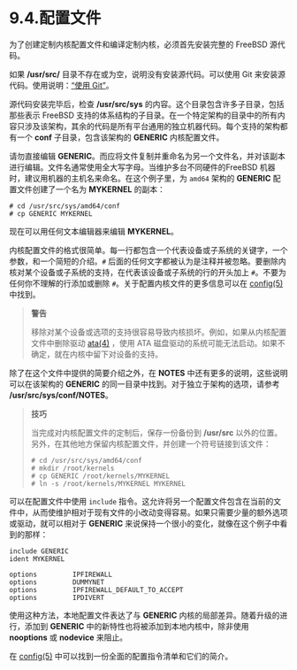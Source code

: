 # 9.4.配置文件

为了创建定制内核配置文件和编译定制内核，必须首先安装完整的 FreeBSD 源代码。

如果 **/usr/src/** 目录不存在或为空，说明没有安装源代码。可以使用 Git 来安装源代码。使用说明：[“使用 Git”](https://docs.freebsd.org/en/books/handbook/mirrors/index.html#git)。

源代码安装完毕后，检查 **/usr/src/sys** 的内容。这个目录包含许多子目录，包括那些表示 FreeBSD 支持的体系结构的子目录。在一个特定架构的目录中的所有内容只涉及该架构，其余的代码是所有平台通用的独立机器代码。每个支持的架构都有一个 **conf** 子目录，包含该架构的 **GENERIC** 内核配置文件。

请勿直接编辑 **GENERIC**。而应将文件复制并重命名为另一个文件名，并对该副本进行编辑。文件名通常使用全大写字母。当维护多台不同硬件的FreeBSD 机器时，建议用机器的主机名来命名。在这个例子里，为 `amd64` 架构的 **GENERIC** 配置文件创建了一个名为 **MYKERNEL** 的副本：

```
# cd /usr/src/sys/amd64/conf
# cp GENERIC MYKERNEL
```

现在可以用任何文本编辑器来编辑 **MYKERNEL**。

内核配置文件的格式很简单。每一行都包含一个代表设备或子系统的关键字，一个参数，和一个简短的介绍。`#` 后面的任何文字都被认为是注释并被忽略。要删除内核对某个设备或子系统的支持，在代表该设备或子系统的行的开头加上 `#`。不要为任何你不理解的行添加或删除 `#`。关于配置内核文件的更多信息可以在 [config(5)](https://man.freebsd.org/cgi/man.cgi?query=config&sektion=5&format=html) 中找到。

>**警告**
>
>移除对某个设备或选项的支持很容易导致内核损坏。例如，如果从内核配置文件中删除驱动 [ata(4)](https://www.freebsd.org/cgi/man.cgi?query=ata&sektion=4&format=html) ，使用 ATA 磁盘驱动的系统可能无法启动。如果不确定，就在内核中留下对设备的支持。

除了在这个文件中提供的简要介绍之外，在 **NOTES** 中还有更多的说明，这些说明可以在该架构的 **GENERIC** 的同一目录中找到。对于独立于架构的选项，请参考 **/usr/src/sys/conf/NOTES**。

>**技巧**
>
>当完成对内核配置文件的定制后，保存一份备份到 **/usr/src** 以外的位置。另外，在其他地方保留内核配置文件，并创建一个符号链接到该文件：
>
>```
># cd /usr/src/sys/amd64/conf
># mkdir /root/kernels
># cp GENERIC /root/kernels/MYKERNEL
># ln -s /root/kernels/MYKERNEL MYKERNEL
>```

可以在配置文件中使用 `include` 指令。这允许将另一个配置文件包含在当前的文件中，从而使维护相对于现有文件的小改动变得容易。如果只需要少量的额外选项或驱动，就可以相对于 **GENERIC** 来说保持一个很小的变化，就像在这个例子中看到的那样：

```
include GENERIC
ident MYKERNEL

options         IPFIREWALL
options         DUMMYNET
options         IPFIREWALL_DEFAULT_TO_ACCEPT
options         IPDIVERT
```

使用这种方法，本地配置文件表达了与 **GENERIC** 内核的局部差异。随着升级的进行，添加到 **GENERIC** 中的新特性也将被添加到本地内核中，除非使用 **nooptions** 或 **nodevice** 来阻止。

在 [config(5)](https://www.freebsd.org/cgi/man.cgi?query=config&sektion=5&format=html) 中可以找到一份全面的配置指令清单和它们的简介。

